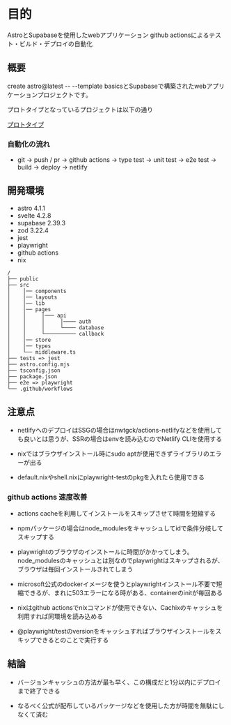 # 目的

AstroとSupabaseを使用したwebアプリケーション
github actionsによるテスト・ビルド・デプロイの自動化

## 概要

create astro@latest -- --template basicsとSupabaseで構築されたwebアプリケーションプロジェクトです。

プロトタイプとなっているプロジェクトは以下の通り

[プロトタイプ](https://github.com/k-gitest/astro-svelte-supabase-prototype)

### 自動化の流れ

- git -> push / pr -> github actions -> type test -> unit test -> e2e test -> build -> deploy -> netlify

## 開発環境

- astro 4.1.1
- svelte 4.2.8
- supabase 2.39.3
- zod 3.22.4
- jest
- playwright
- github actions
- nix

```text
/ 
├── public 
├── src
│    │── components
│    │── layouts
│    │── lib
│    │── pages
│    │     │─── api
│    │     │     │──── auth
│    │     │     └──── database
│    │     └────────── callback
│    │── store
│    │── types
│    └── middleware.ts
├── tests => jest
├── astro.config.mjs
├── tsconfig.json
├── package.json
├── e2e => playwright
└── .github/workflows
```

## 注意点

- netlifyへのデプロイはSSGの場合はnwtgck/actions-netlifyなどを使用しても良いとは思うが、SSRの場合はenvを読み込むのでNetlify CLIを使用する

- nixではブラウザインストール時にsudo aptが使用できずライブラリのエラーが出る

- default.nixやshell.nixにplaywright-testのpkgを入れたら使用できる

### github actions 速度改善

- actions cacheを利用してインストールをスキップさせて時間を短縮する

- npmパッケージの場合はnode_modulesをキャッシュしてidで条件分岐してスキップする

- playwrightのブラウザのインストールに時間がかかってしまう。node_modulesのキャッシュとは別なのでplaywrightはスキップされるが、ブラウザは毎回インストールされてしまう

- microsoft公式のdockerイメージを使うとplaywrightインストール不要で短縮できるが、まれに503エラーになる時がある、containerのinitが毎回ある

- nixはgithub actionsでnixコマンドが使用できない、Cachixのキャッシュを利用すれば同環境を読み込める

- @playwright/testのversionをキャッシュすればブラウザインストールをスキップできるとのことで実行する

## 結論

- バージョンキャッシュの方法が最も早く、この構成だと1分以内にデプロイまで終了できる

- なるべく公式が配布しているパッケージなどを使用した方が時間を無駄にしなくて済む

